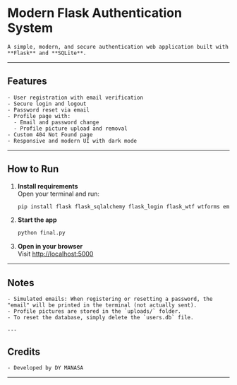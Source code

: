 # Modern Flask Authentication System

    A simple, modern, and secure authentication web application built with **Flask** and **SQLite**.

---

## Features

    - User registration with email verification
    - Secure login and logout
    - Password reset via email
    - Profile page with:
      - Email and password change
      - Profile picture upload and removal
    - Custom 404 Not Found page
    - Responsive and modern UI with dark mode

---

## How to Run

1. **Install requirements**  
   Open your terminal and run:
   ```bash
   pip install flask flask_sqlalchemy flask_login flask_wtf wtforms email_validator
   ```

2. **Start the app**  
   ```bash
   python final.py
   ```

3. **Open in your browser**  
   Visit [http://localhost:5000](http://localhost:5000)

---

## Notes

    - Simulated emails: When registering or resetting a password, the "email" will be printed in the terminal (not actually sent).
    - Profile pictures are stored in the `uploads/` folder.
    - To reset the database, simply delete the `users.db` file.
    
    ---

## Credits

    - Developed by DY MANASA

---

